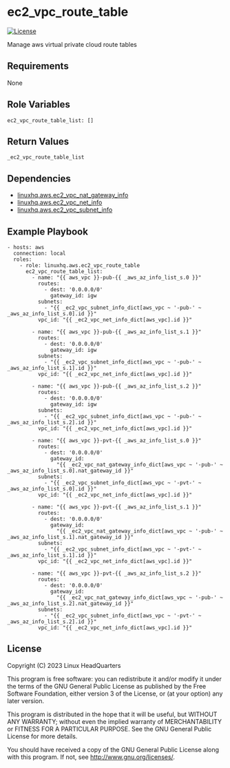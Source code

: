 # ec2\_vpc\_route\_table

[![License](https://img.shields.io/badge/license-GPLv3-lightgreen)](https://www.gnu.org/licenses/gpl-3.0.en.html#license-text)

Manage aws virtual private cloud route tables

## Requirements

None

## Role Variables

    ec2_vpc_route_table_list: []

## Return Values

    _ec2_vpc_route_table_list

## Dependencies

* [linuxhq.aws.ec2\_vpc\_nat\_gateway\_info](https://github.com/linuxhq/ansible-collection-aws/tree/main/roles/ec2_vpc_nat_gateway_info)
* [linuxhq.aws.ec2\_vpc\_net\_info](https://github.com/linuxhq/ansible-collection-aws/tree/main/roles/ec2_vpc_net_info)
* [linuxhq.aws.ec2\_vpc\_subnet\_info](https://github.com/linuxhq/ansible-collection-aws/tree/main/roles/ec2_vpc_subnet_info)

## Example Playbook

    - hosts: aws
      connection: local
      roles:
        - role: linuxhq.aws.ec2_vpc_route_table
          ec2_vpc_route_table_list:
            - name: "{{ aws_vpc }}-pub-{{ _aws_az_info_list_s.0 }}"
              routes:
                - dest: '0.0.0.0/0'
                  gateway_id: igw
              subnets:
                - "{{ _ec2_vpc_subnet_info_dict[aws_vpc ~ '-pub-' ~ _aws_az_info_list_s.0].id }}"
              vpc_id: "{{ _ec2_vpc_net_info_dict[aws_vpc].id }}"

            - name: "{{ aws_vpc }}-pub-{{ _aws_az_info_list_s.1 }}"
              routes:
                - dest: '0.0.0.0/0'
                  gateway_id: igw
              subnets:
                - "{{ _ec2_vpc_subnet_info_dict[aws_vpc ~ '-pub-' ~ _aws_az_info_list_s.1].id }}"
              vpc_id: "{{ _ec2_vpc_net_info_dict[aws_vpc].id }}"

            - name: "{{ aws_vpc }}-pub-{{ _aws_az_info_list_s.2 }}"
              routes:
                - dest: '0.0.0.0/0'
                  gateway_id: igw
              subnets:
                - "{{ _ec2_vpc_subnet_info_dict[aws_vpc ~ '-pub-' ~ _aws_az_info_list_s.2].id }}"
              vpc_id: "{{ _ec2_vpc_net_info_dict[aws_vpc].id }}"

            - name: "{{ aws_vpc }}-pvt-{{ _aws_az_info_list_s.0 }}"
              routes:
                - dest: '0.0.0.0/0'
                  gateway_id:
                    "{{ _ec2_vpc_nat_gateway_info_dict[aws_vpc ~ '-pub-' ~ _aws_az_info_list_s.0].nat_gateway_id }}"
              subnets:
                - "{{ _ec2_vpc_subnet_info_dict[aws_vpc ~ '-pvt-' ~ _aws_az_info_list_s.0].id }}"
              vpc_id: "{{ _ec2_vpc_net_info_dict[aws_vpc].id }}"

            - name: "{{ aws_vpc }}-pvt-{{ _aws_az_info_list_s.1 }}"
              routes:
                - dest: '0.0.0.0/0'
                  gateway_id:
                    "{{ _ec2_vpc_nat_gateway_info_dict[aws_vpc ~ '-pub-' ~ _aws_az_info_list_s.1].nat_gateway_id }}"
              subnets:
                - "{{ _ec2_vpc_subnet_info_dict[aws_vpc ~ '-pvt-' ~ _aws_az_info_list_s.1].id }}"
              vpc_id: "{{ _ec2_vpc_net_info_dict[aws_vpc].id }}"

            - name: "{{ aws_vpc }}-pvt-{{ _aws_az_info_list_s.2 }}"
              routes:
                - dest: '0.0.0.0/0'
                  gateway_id:
                    "{{ _ec2_vpc_nat_gateway_info_dict[aws_vpc ~ '-pub-' ~ _aws_az_info_list_s.2].nat_gateway_id }}"
              subnets:
                - "{{ _ec2_vpc_subnet_info_dict[aws_vpc ~ '-pvt-' ~ _aws_az_info_list_s.2].id }}"
              vpc_id: "{{ _ec2_vpc_net_info_dict[aws_vpc].id }}"

## License

Copyright (C) 2023 Linux HeadQuarters

This program is free software: you can redistribute it and/or modify
it under the terms of the GNU General Public License as published by
the Free Software Foundation, either version 3 of the License, or
(at your option) any later version.

This program is distributed in the hope that it will be useful,
but WITHOUT ANY WARRANTY; without even the implied warranty of
MERCHANTABILITY or FITNESS FOR A PARTICULAR PURPOSE. See the
GNU General Public License for more details.

You should have received a copy of the GNU General Public License
along with this program. If not, see <http://www.gnu.org/licenses/>.
